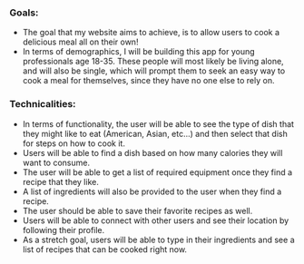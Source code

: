 ### Goals:

- The goal that my website aims to achieve, is to allow users to cook a delicious meal all on their own!
- In terms of demographics, I will be building this app for young professionals age 18-35. These people will most likely be living alone, and will also be single, which will prompt them to seek an easy way to cook a meal for themselves, since they have no one else to rely on.

### Technicalities:

- In terms of functionality, the user will be able to see the type of dish that they might like to eat (American, Asian, etc...) and then select that dish for steps on how to cook it.
- Users will be able to find a dish based on how many calories they will want to consume.
- The user will be able to get a list of required equipment once they find a recipe that they like.
- A list of ingredients will also be provided to the user when they find a recipe.
- The user should be able to save their favorite recipes as well.
- Users will be able to connect with other users and see their location by following their profile.
- As a stretch goal, users will be able to type in their ingredients and see a list of recipes that can be cooked right now.
